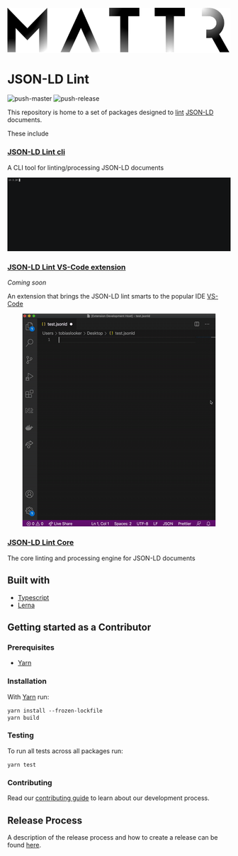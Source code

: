 ![Mattr logo](./docs/assets/mattr-black.svg)

# JSON-LD Lint

![push-master](https://github.com/mattrglobal/jsonld-lint/workflows/push-master/badge.svg)
![push-release](https://github.com/mattrglobal/jsonld-lint/workflows/push-release/badge.svg)

This repository is home to a set of packages designed to [lint](<"https://en.wikipedia.org/wiki/Lint_(software)">) [JSON-LD](https://www.w3.org/TR/json-ld11/) documents.

These include

### [JSON-LD Lint cli](./packages/jsonld-lint-cli/README.md)

A CLI tool for linting/processing JSON-LD documents

<p align="center"><img src="./packages/jsonld-lint-cli/assets/cli.gif?raw=true"/></p>

### [JSON-LD Lint VS-Code extension](./packages/jsonld-lint-vscode/README.md)

_Coming soon_

An extension that brings the JSON-LD lint smarts to the popular IDE [VS-Code](https://code.visualstudio.com/)

<p align="center"><img src="./packages/jsonld-lint-vscode/assets/vscode.gif?raw=true"/></p>

### [JSON-LD Lint Core](./packages/jsonld-lint/README.md)

The core linting and processing engine for JSON-LD documents

## Built with

- [Typescript](https://www.typescriptlang.org/)
- [Lerna](https://lerna.js.org/)

## Getting started as a Contributor

### Prerequisites

- [Yarn](https://yarnpkg.com/)

### Installation

With [Yarn](https://yarnpkg.com/) run:

```
yarn install --frozen-lockfile
yarn build
```

### Testing

To run all tests across all packages run:

```
yarn test
```

### Contributing

Read our [contributing guide](./CONTRIBUTING.md) to learn about our development process.

## Release Process

A description of the release process and how to create a release can be found [here](./docs/RELEASE.md).

